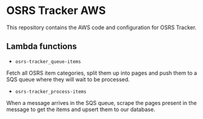 # OSRS Tracker AWS

This repository contains the AWS code and configuration for OSRS Tracker.

## Lambda functions
- `osrs-tracker_queue-items`

Fetch all OSRS item categories, split them up into pages and push them to a SQS queue where they will wait to be processed.

- `osrs-tracker_process-items`

When a message arrives in the SQS queue, scrape the pages present in the message to get the items and upsert them to our database.

